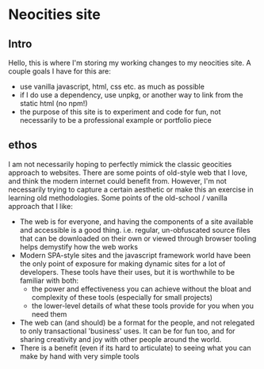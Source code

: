 # Neocities site

## Intro
Hello, this is where I'm storing my working changes to my neocities site. A couple goals I have for this are:
- use vanilla javascript, html, css etc. as much as possible
- if I do use a dependency, use unpkg, or another way to link from the static html (no npm!)
- the purpose of this site is to experiment and code for fun, not necessarily to be a professional example or portfolio piece

## ethos
I am not necessarily hoping to perfectly mimick the classic geocities approach to websites. There are some points of old-style web that I love, and think the modern internet could benefit from. However, I'm not necessarily trying to capture a certain aesthetic or make this an exercise in learning old methodologies. Some points of the old-school / vanilla approach that I like:
- The web is for everyone, and having the components of a site available and accessible is a good thing. i.e. regular, un-obfuscated source files that can be downloaded on their own or viewed through browser tooling helps demystify how the web works
- Modern SPA-style sites and the javascript framework world have been the only point of exposure for making dynamic sites for a lot of developers. These tools have their uses, but it is worthwhile to be familiar with both:
  - the power and effectiveness you can achieve without the bloat and complexity of these tools (especially for small projects)
  - the lower-level details of what these tools provide for you when you need them
- The web can (and should) be a format for the people, and not relegated to only transactional 'business' uses. It can be for fun too, and for sharing creativity and joy with other people around the world.
- There is a benefit (even if its hard to articulate) to seeing what you can make by hand with very simple tools